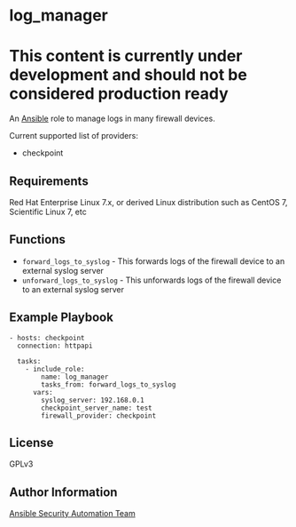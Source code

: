 log_manager
===========

# This content is currently under development and should not be considered production ready

An [Ansible](https://ansible.com) role to manage logs in many firewall devices.

Current supported list of providers:
* checkpoint

Requirements
------------
Red Hat Enterprise Linux 7.x, or derived Linux distribution such as CentOS 7,
Scientific Linux 7, etc

Functions
---------

* `forward_logs_to_syslog` - This forwards logs of the firewall device to an external syslog server
* `unforward_logs_to_syslog` - This unforwards logs of the firewall device to an external syslog server

Example Playbook
----------------

```
- hosts: checkpoint
  connection: httpapi

  tasks: 
    - include_role:
        name: log_manager
        tasks_from: forward_logs_to_syslog
      vars:
        syslog_server: 192.168.0.1
        checkpoint_server_name: test
        firewall_provider: checkpoint
```


License
-------

GPLv3

Author Information
------------------

[Ansible Security Automation Team](https://github.com/ansible-security)
